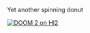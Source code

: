 Yet another spinning donut

[![DOOM 2 on Hl2](https://img.youtube.com/vi/03x8FLBfBHE/0.jpg)](https://www.youtube.com/watch?v=03x8FLBfBHE)
